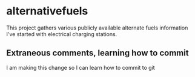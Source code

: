 
# alternativefuels

This project gathers various publicly available alternate fuels information
I've started with electrical charging stations.

## Extraneous comments, learning how to commit

I am making this change so I can learn how to commit to git
